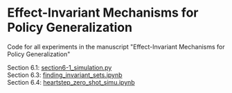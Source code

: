 # Effect-Invariant Mechanisms for Policy Generalization 
Code for all experiments in the manuscript "Effect-Invariant Mechanisms for Policy Generalization"

Section 6.1: [section6-1_simulation.py](https://github.com/sorawitj/effect-invariance/blob/main/simulation/section6-1_simulation.py) \
Section 6.3: [finding_invariant_sets.ipynb](https://github.com/sorawitj/effect-invariance/blob/main/heartstep_experiment/finding_invariant_sets.ipynb) \
Section 6.4: [heartstep_zero_shot_simu.ipynb](https://github.com/sorawitj/effect-invariance/blob/main/heartstep_experiment/heartstep_zero_shot_simu.ipynb)
